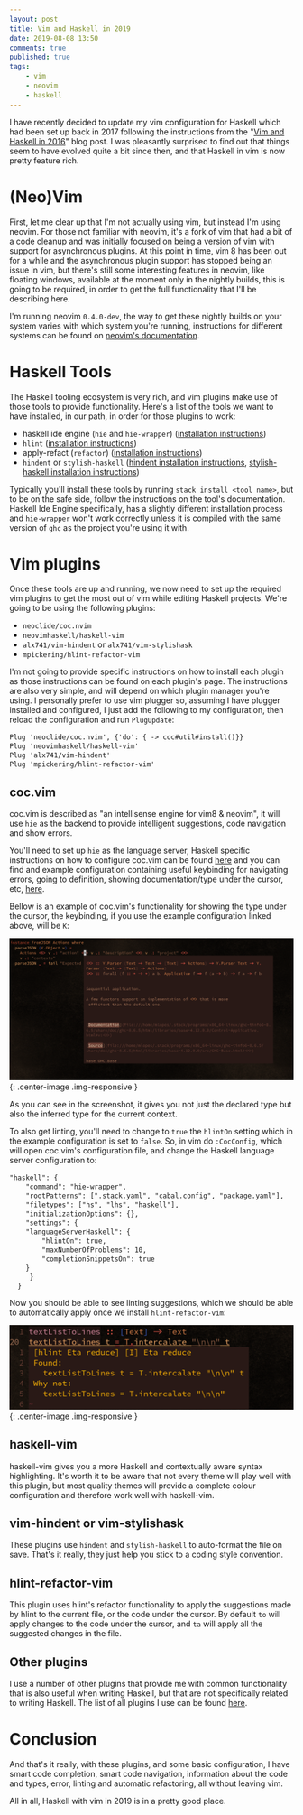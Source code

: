 ```yaml
---
layout: post
title: Vim and Haskell in 2019
date: 2019-08-08 13:50
comments: true
published: true
tags:
    - vim
    - neovim
    - haskell
---
```


I have recently decided to update my vim configuration for Haskell which had
been set up back in 2017 following the instructions from the "[Vim and Haskell in 2016](http://www.stephendiehl.com/posts/vim_2016.html)"
blog post. I was pleasantly surprised to find out that things seem to have
evolved quite a bit since then, and that Haskell in vim is now pretty feature rich.

# (Neo)Vim

First, let me clear up that I'm not actually using vim, but instead I'm using neovim.
For those not familiar with neovim, it's a fork of vim that had a bit of a
code cleanup and was initially focused on being a version of vim with support
for asynchronous plugins. At this point in time, vim 8 has been out for a while
and the asynchronous plugin support has stopped being an issue in vim, but
there's still some interesting features in neovim, like floating windows,
available at the moment only in the nightly builds, this is going to be
required, in order to get the full functionality that I'll be describing here.

I'm running neovim `0.4.0-dev`, the way to get these nightly builds on your
system varies with which system you're running, instructions for different
systems can be found on 
[neovim's documentation](https://github.com/neovim/neovim/wiki/Installing-Neovim).

# Haskell Tools

The Haskell tooling ecosystem is very rich, and vim plugins make use of those
tools to provide functionality. Here's a list of the tools we want to have
installed, in our path, in order for those plugins to work:

- haskell ide engine (`hie` and `hie-wrapper`) ([installation instructions](https://github.com/haskell/haskell-ide-engine/#installation))
- `hlint` ([installation instructions](https://github.com/ndmitchell/hlint#installing-and-running-hlint))
- apply-refact (`refactor`) ([installation instructions](https://github.com/mpickering/apply-refact#install))
- `hindent` or `stylish-haskell` ([hindent installation instructions](https://github.com/chrisdone/hindent#install), [stylish-haskell installation instructions](https://github.com/jaspervdj/stylish-haskell#installation))

Typically you'll install these tools by running `stack install <tool name>`,
but to be on the safe side, follow the instructions on the tool's
documentation. Haskell Ide Engine specifically, has a slightly different
installation process and `hie-wrapper` won't work correctly unless it is
compiled with the same version of `ghc` as the project you're using it with.

# Vim plugins

Once these tools are up and running, we now need to set up the required vim
plugins to get the most out of vim while editing Haskell projects.
We're going to be using the following plugins:

- `neoclide/coc.nvim`
- `neovimhaskell/haskell-vim`
- `alx741/vim-hindent` or `alx741/vim-stylishask`
- `mpickering/hlint-refactor-vim`

I'm not going to provide specific instructions on how to install each plugin
as those instructions can be found on each plugin's page. The instructions
are also very simple, and will depend on which plugin manager you're using. I
personally prefer to use vim plugger so, assuming I have plugger installed and 
configured, I just add the following to my configuration, then reload the
configuration and run `PlugUpdate`:

```
Plug 'neoclide/coc.nvim', {'do': { -> coc#util#install()}}
Plug 'neovimhaskell/haskell-vim'
Plug 'alx741/vim-hindent'
Plug 'mpickering/hlint-refactor-vim'
```

## coc.vim

coc.vim is described as "an intellisense engine for vim8 & neovim", it will
use `hie` as the backend to provide intelligent suggestions, code navigation and
show errors.

You'll need to set up `hie` as the language server, Haskell specific
instructions on how to configure coc.vim can be found
[here](https://github.com/neoclide/coc.nvim/wiki/Language-servers#haskell) and
you can find and example configuration containing useful keybinding for
navigating errors, going to definition, showing documentation/type under the
cursor, etc,
[here](https://github.com/neoclide/coc.nvim#example-vim-configuration).

Bellow is an example of coc.vim's functionality for showing the type under the
cursor, the keybinding, if you use the example configuration linked above,
will be `K`:

![Seeing the type of the expression under the cursor](/assets/posts/images/vim-haskell.png){: .center-image .img-responsive }

As you can see in the screenshot, it gives you not just the declared type but
also the inferred type for the current context.

To also get linting, you'll need to change to `true` the `hlintOn` setting which in
the example configuration is set to `false`. So, in vim do `:CocConfig`, which
will open coc.vim's configuration file, and change the Haskell language server
configuration to:

```
"haskell": {
    "command": "hie-wrapper",
    "rootPatterns": [".stack.yaml", "cabal.config", "package.yaml"],
    "filetypes": ["hs", "lhs", "haskell"],
    "initializationOptions": {},
    "settings": {
	"languageServerHaskell": {
		"hlintOn": true,
		"maxNumberOfProblems": 10,
		"completionSnippetsOn": true
	}
     }
  }
```

Now you should be able to see linting suggestions, which we should be able to
automatically apply once we install `hlint-refactor-vim`:

![Seeing linting suggestions](/assets/posts/images/vim-haskell-lint.png){: .center-image .img-responsive }


## haskell-vim

haskell-vim gives you a more Haskell and contextually aware syntax highlighting.
It's worth it to be aware that not every theme will play well with this
plugin, but most quality themes will provide a complete colour configuration
and therefore work well with haskell-vim. 

## vim-hindent or vim-stylishask

These plugins use `hindent` and `stylish-haskell` to auto-format the file on
save. That's it really, they just help you stick to a coding style convention.

## hlint-refactor-vim

This plugin uses hlint's refactor functionality to apply the suggestions made
by hlint to the current file, or the code under the cursor. By default `to`
will apply changes to the code under the cursor, and `ta` will apply all the
suggested changes in the file.

## Other plugins

I use a number of other plugins that provide me with common functionality that
is also useful when writing Haskell, but that are not specifically related to
writing Haskell. The list of all plugins I use can be found
[here](https://github.com/mlopes/dotfiles/blob/11c48026bb707937193b03b364b02ac0ad2886ad/.local/share/nvim/site/config/plugins.vim).

# Conclusion

And that's it really, with these plugins, and some basic configuration, I have
smart code completion, smart code navigation, information about the code and 
types, error, linting and automatic refactoring, all without leaving vim.

All in all, Haskell with vim in 2019 is in a pretty good place.


